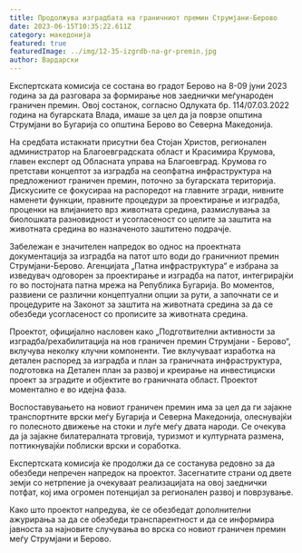 ```yaml
---
title: Продолжува изградбата на граничниот премин Струмјани-Берово
date: 2023-06-15T10:35:22.611Z
category: македонија
featured: true
featuredImage: ../img/12-35-izgrdb-na-gr-premin.jpg
author: Вардарски
---
```

Експертската комисија се состана во градот Берово на 8-09 јуни 2023 година за да разговара за формирање нов заеднички меѓународен граничен премин. Овој состанок, согласно Одлуката бр. 114/07.03.2022 година на бугарската Влада, имаше за цел да ја поврзе општина Струмјани во Бугарија со општина Берово во Северна Македонија.

На средбата истакнати присутни беа Стојан Христов, регионален администратор на Благоевградската област и Красимира Крумова, главен експерт од Обласната управа на Благоевград. Крумова го претстави концептот за изградба на сеопфатна инфраструктура на предложениот граничен премин, поточно за бугарската територија. Дискусиите се фокусираа на распоредот на главните згради, нивните наменети функции, правните процедури за проектирање и изградба, проценки на влијанието врз животната средина, размислувања за биолошката разновидност и усогласеност со целите за заштита на животната средина во назначеното заштитено подрачје.

Забележан е значителен напредок во однос на проектната документација за изградба на патот што води до граничниот премин Струмјани-Берово. Агенцијата „Патна инфраструктура“ е избрана за изведувач одговорен за проектирање и изградба на патот, интегрирајќи го во постојната патна мрежа на Република Бугарија. Во моментов, развиени се различни концептуални опции за рути, а започнати се и процедурите на Законот за заштита на животната средина за да се обезбеди усогласеност со прописите за животната средина.

Проектот, официјално насловен како „Подготвителни активности за изградба/рехабилитација на нов граничен премин Струмјани - Берово“, вклучува неколку клучни компоненти. Тие вклучуваат изработка на детален распоред за изградба и план за граничната инфраструктура, подготовка на Детален план за развој и креирање на инвестициски проект за зградите и објектите во граничната област. Проектот моментално е во идејна фаза.

Воспоставувањето на новиот граничен премин има за цел да ги зајакне транспортните врски меѓу Бугарија и Северна Македонија, олеснувајќи го полесното движење на стоки и луѓе меѓу двата народи. Се очекува да ја зајакне билатералната трговија, туризмот и културната размена, поттикнувајќи поблиски врски и соработка.

Експертската комисија ќе продолжи да се состанува редовно за да обезбеди непречен напредок на проектот. Засегнатите страни од двете земји со нетрпение ја очекуваат реализацијата на овој заеднички потфат, кој има огромен потенцијал за регионален развој и поврзување.

Како што проектот напредува, ќе се обезбедат дополнителни ажурирања за да се обезбеди транспарентност и да се информира јавноста за најновите случувања во врска со новиот граничен премин меѓу Струмјани и Берово.